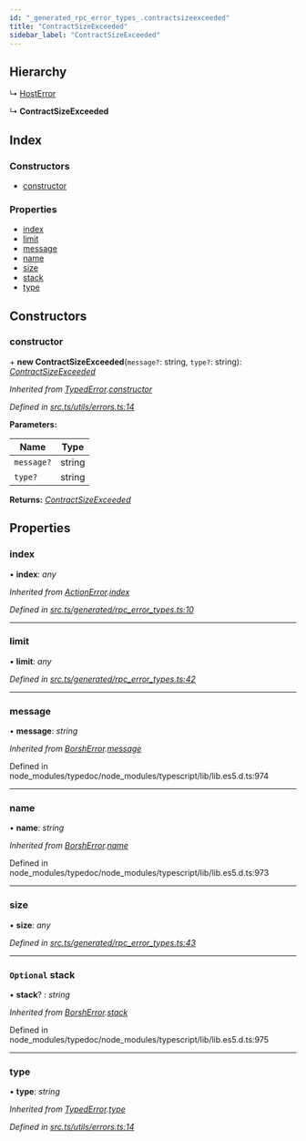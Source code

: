 ```yaml
---
id: "_generated_rpc_error_types_.contractsizeexceeded"
title: "ContractSizeExceeded"
sidebar_label: "ContractSizeExceeded"
---
```


## Hierarchy

  ↳ [HostError](_generated_rpc_error_types_.hosterror.md)

  ↳ **ContractSizeExceeded**

## Index

### Constructors

* [constructor](_generated_rpc_error_types_.contractsizeexceeded.md#constructor)

### Properties

* [index](_generated_rpc_error_types_.contractsizeexceeded.md#index)
* [limit](_generated_rpc_error_types_.contractsizeexceeded.md#limit)
* [message](_generated_rpc_error_types_.contractsizeexceeded.md#message)
* [name](_generated_rpc_error_types_.contractsizeexceeded.md#name)
* [size](_generated_rpc_error_types_.contractsizeexceeded.md#size)
* [stack](_generated_rpc_error_types_.contractsizeexceeded.md#optional-stack)
* [type](_generated_rpc_error_types_.contractsizeexceeded.md#type)

## Constructors

###  constructor

\+ **new ContractSizeExceeded**(`message?`: string, `type?`: string): *[ContractSizeExceeded](_generated_rpc_error_types_.contractsizeexceeded.md)*

*Inherited from [TypedError](_utils_errors_.typederror.md).[constructor](_utils_errors_.typederror.md#constructor)*

*Defined in [src.ts/utils/errors.ts:14](https://github.com/nearprotocol/nearlib/blob/de49029/src.ts/utils/errors.ts#L14)*

**Parameters:**

Name | Type |
------ | ------ |
`message?` | string |
`type?` | string |

**Returns:** *[ContractSizeExceeded](_generated_rpc_error_types_.contractsizeexceeded.md)*

## Properties

###  index

• **index**: *any*

*Inherited from [ActionError](_generated_rpc_error_types_.actionerror.md).[index](_generated_rpc_error_types_.actionerror.md#index)*

*Defined in [src.ts/generated/rpc_error_types.ts:10](https://github.com/nearprotocol/nearlib/blob/de49029/src.ts/generated/rpc_error_types.ts#L10)*

___

###  limit

• **limit**: *any*

*Defined in [src.ts/generated/rpc_error_types.ts:42](https://github.com/nearprotocol/nearlib/blob/de49029/src.ts/generated/rpc_error_types.ts#L42)*

___

###  message

• **message**: *string*

*Inherited from [BorshError](_utils_serialize_.borsherror.md).[message](_utils_serialize_.borsherror.md#message)*

Defined in node_modules/typedoc/node_modules/typescript/lib/lib.es5.d.ts:974

___

###  name

• **name**: *string*

*Inherited from [BorshError](_utils_serialize_.borsherror.md).[name](_utils_serialize_.borsherror.md#name)*

Defined in node_modules/typedoc/node_modules/typescript/lib/lib.es5.d.ts:973

___

###  size

• **size**: *any*

*Defined in [src.ts/generated/rpc_error_types.ts:43](https://github.com/nearprotocol/nearlib/blob/de49029/src.ts/generated/rpc_error_types.ts#L43)*

___

### `Optional` stack

• **stack**? : *string*

*Inherited from [BorshError](_utils_serialize_.borsherror.md).[stack](_utils_serialize_.borsherror.md#optional-stack)*

Defined in node_modules/typedoc/node_modules/typescript/lib/lib.es5.d.ts:975

___

###  type

• **type**: *string*

*Inherited from [TypedError](_utils_errors_.typederror.md).[type](_utils_errors_.typederror.md#type)*

*Defined in [src.ts/utils/errors.ts:14](https://github.com/nearprotocol/nearlib/blob/de49029/src.ts/utils/errors.ts#L14)*
